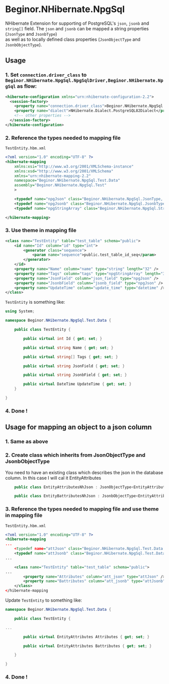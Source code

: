 # Beginor.NHibernate.NpgSql

NHibernate Extension for supporting of PostgreSQL's `json`, `jsonb` and
`string[]` field.
The `json` and `jsonb` can be mapped a string properties (`JsonType` and `JsonbType`)  
as well as to locally defined class properties (`JsonObjectType` and `JsonbObjectType`). 

## Usage

### 1. Set `connection.driver_class` to `Beginor.NHibernate.NpgSql.NpgSqlDriver,Beginor.NHibernate.NpgSql` as flow:

```xml
<hibernate-configuration xmlns="urn:nhibernate-configuration-2.2">
  <session-factory>
    <property name="connection.driver_class">Beginor.NHibernate.NpgSql.NpgSqlDriver,Beginor.NHibernate.NpgSql</property>
    <property name="dialect">NHibernate.Dialect.PostgreSQL82Dialect</property>
    <!-- other properties -->
  </session-factory>
</hibernate-configuration>
```

### 2. Reference the types needed to mapping file

`TestEntity.hbm.xml`

```xml
<?xml version="1.0" encoding="UTF-8" ?>
<hibernate-mapping
    xmlns:xsi="http://www.w3.org/2001/XMLSchema-instance"
    xmlns:xsd="http://www.w3.org/2001/XMLSchema"
    xmlns="urn:nhibernate-mapping-2.2"
    namespace="Beginor.NHibernate.NpgSql.Test.Data"
    assembly="Beginor.NHibernate.NpgSql.Test"
    >

    <typedef name="npgJson" class="Beginor.NHibernate.NpgSql.JsonType, Beginor.NHibernate.NpgSql" />
    <typedef name="npgJsonb" class="Beginor.NHibernate.NpgSql.JsonbType, Beginor.NHibernate.NpgSql" />
    <typedef name="npgStringArray" class="Beginor.NHibernate.NpgSql.StringArrayType, Beginor.NHibernate.NpgSql" />

</hibernate-mapping>
```

### 3. Use theme in mapping file

```xml
<class name="TestEntity" table="test_table" schema="public">
    <id name="Id" column="id" type="int">
        <generator class="sequence">
            <param name="sequence">public.test_table_id_seq</param>
        </generator>
    </id>
    <property name="Name" column="name" type="string" length="32" />
    <property name="Tags" column="tags" type="npgStringArray" length="32"></property>
    <property name="JsonField" column="json_field" type="npgJson" />
    <property name="JsonbField" column="jsonb_field" type="npgJson" />
    <property name="UpdateTime" column="update_time" type="datetime" />
</class>
```

`TestEntity` is something like:

```cs
using System;

namespace Beginor.NHibernate.NpgSql.Test.Data {

    public class TestEntity {

        public virtual int Id { get; set; }

        public virtual string Name { get; set; }

        public virtual string[] Tags { get; set; }

        public virtual string JsonField { get; set; }

        public virtual string JsonbField { get; set; }

        public virtual DateTime UpdateTime { get; set; }
    }

}
```

### 4. Done !

## Usage for mapping an object to a json column

### 1. Same as above

### 2. Create class which inherits from JsonObjectType<T> and JsonbObjectType<T>

You need to have an existing class which describes the json in the database column. In this case I will cal it EntityAttributes
```cs
    public class EntityAttributesNhJson : JsonObjectType<EntityAttributes> { }

    public class EntityBattributesNhJson : JsonbObjectType<EntityAttributes> { }
```

### 3. Reference the types needed to mapping file and use theme in mapping file

`TestEntity.hbm.xml`

```xml
<?xml version="1.0" encoding="UTF-8" ?>
<hibernate-mapping
...
    <typedef name="attJson" class="Beginor.NHibernate.NpgSql.Test.Data.EntityAttributesNhJson, Beginor.NHibernate.NpgSql.Test" />
    <typedef name="attJsonb" class="Beginor.NHibernate.NpgSql.Test.Data.EntityBattributesNhJson, Beginor.NHibernate.NpgSql.Test" />
...

    <class name="TestEntity" table="test_table" schema="public">
...
        <property name="Attributes" column="att_json" type="attJson" />
        <property name="Battributes" column="att_jsonb" type="attJsonb" />
    </class>
</hibernate-mapping
```

Update `TestEntity` to something like:

```cs
namespace Beginor.NHibernate.NpgSql.Test.Data {

    public class TestEntity {

...

        public virtual EntityAttributes Attributes { get; set; }

        public virtual EntityAttributes Battributes { get; set; }

    }

}
```

### 4. Done !

